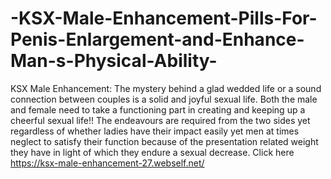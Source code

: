 # -KSX-Male-Enhancement-Pills-For-Penis-Enlargement-and-Enhance-Man-s-Physical-Ability-
KSX Male Enhancement: The mystery behind a glad wedded life or a sound connection between couples is a solid and joyful sexual life. Both the male and female need to take a functioning part in creating and keeping up a cheerful sexual life!! The endeavours are required from the two sides yet regardless of whether ladies have their impact easily yet men at times neglect to satisfy their function because of the presentation related weight they have in light of which they endure a sexual decrease. Click here https://ksx-male-enhancement-27.webself.net/
